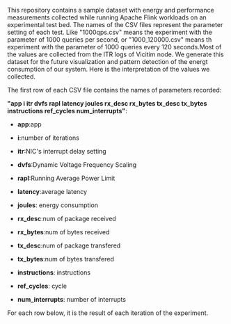 This repository contains a sample dataset with energy and performance measurements collected while running Apache Flink workloads on an experimental test bed. The names of the CSV files represent the parameter setting of each test. Like "1000qps.csv" means the experiment with the parameter of 1000 queries per second, or "1000_120000.csv" means th experiment with the parameter of 1000 queries every 120 seconds.Most of the values are collected from the ITR logs of Vicitim node. We generate this dataset for the future visualization and pattern detection of the energt consumption of our system. Here is the interpretation of the values we collected.  

The first row of each CSV file contains the names of parameters recorded:

**"app i itr dvfs rapl latency joules rx_desc rx_bytes tx_desc tx_bytes instructions ref_cycles num_interrupts"**:

* **app**:app

* **i**:number of iterations 

* **itr**:NIC's interrupt delay setting 

* **dvfs**:Dynamic Voltage Frequency Scaling 

* **rapl**:Running Average Power Limit

* **latency**:average latency

* **joules**: energy consumption

* **rx_desc**:num of package received

* **rx_bytes**:num of bytes received

* **tx_desc**:num of package transfered

* **tx_bytes**:num of bytes transfered 

* **instructions**: instructions

* **ref_cycles**: cycle

* **num_interrupts**: number of interrupts




For each row below, it is the result of each iteration of the experiment.
